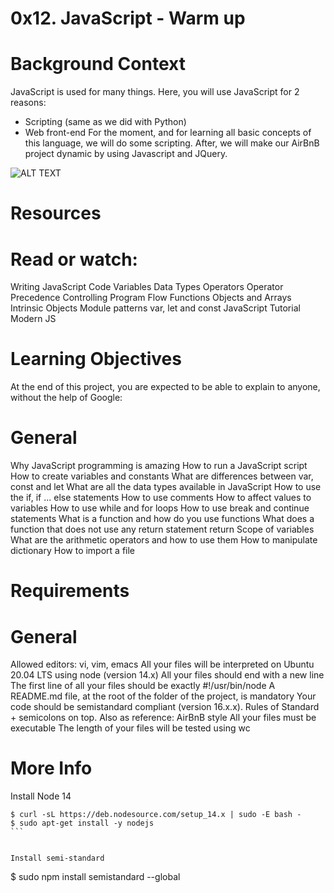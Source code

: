 # 0x12. JavaScript - Warm up


# Background Context
JavaScript is used for many things. Here, you will use JavaScript for 2 reasons:

* Scripting (same as we did with Python)
*  Web front-end
For the moment, and for learning all basic concepts of this language, we will do some scripting. After, we will make our AirBnB project dynamic by using Javascript and JQuery.


![ALT TEXT](https://s3.amazonaws.com/intranet-projects-files/holbertonschool-higher-level_programming+/303/Javascript-535.png.jpeg)


#  Resources
# Read or watch:

Writing JavaScript Code
Variables
Data Types
Operators
Operator Precedence
Controlling Program Flow
Functions
Objects and Arrays
Intrinsic Objects
Module patterns
var, let and const
JavaScript Tutorial
Modern JS

# Learning Objectives
At the end of this project, you are expected to be able to explain to anyone, without the help of Google:

#  General
Why JavaScript programming is amazing
How to run a JavaScript script
How to create variables and constants
What are differences between var, const and let
What are all the data types available in JavaScript
How to use the if, if ... else statements
How to use comments
How to affect values to variables
How to use while and for loops
How to use break and continue statements
What is a function and how do you use functions
What does a function that does not use any return statement return
Scope of variables
What are the arithmetic operators and how to use them
How to manipulate dictionary
How to import a file

# Requirements
# General
Allowed editors: vi, vim, emacs
All your files will be interpreted on Ubuntu 20.04 LTS using node (version 14.x)
All your files should end with a new line
The first line of all your files should be exactly #!/usr/bin/node
A README.md file, at the root of the folder of the project, is mandatory
Your code should be semistandard compliant (version 16.x.x). Rules of Standard + semicolons on top. Also as reference: AirBnB style
All your files must be executable
The length of your files will be tested using wc

# More Info

Install Node 14
````
$ curl -sL https://deb.nodesource.com/setup_14.x | sudo -E bash -
$ sudo apt-get install -y nodejs
```


Install semi-standard
````
$ sudo npm install semistandard --global
```
